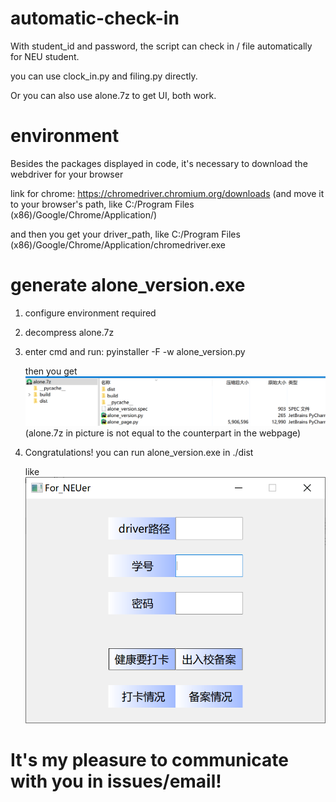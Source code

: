 # automatic-check-in
With student_id and password, the script can check in / file automatically for NEU student.


you can use clock_in.py and filing.py directly. 

Or you can also use alone.7z to get UI, both work.
# environment
Besides the packages displayed in code, it's necessary to download the webdriver for your browser

link for chrome:  https://chromedriver.chromium.org/downloads
(and move it to your browser's path, like C:/Program Files (x86)/Google/Chrome/Application/)

and then you get your driver_path, like C:/Program Files (x86)/Google/Chrome/Application/chromedriver.exe

# generate alone_version.exe
1. configure environment required
2. decompress alone.7z
3. enter cmd and run: pyinstaller -F -w alone_version.py

   then you get ![image](images/compress.png)
   (alone.7z in picture is not equal to the counterpart in the webpage)
4. Congratulations! you can run alone_version.exe in ./dist

   like ![image](images/app.png)

# It's my pleasure to communicate with you in issues/email!
